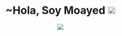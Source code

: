 <h1 align="center">~Hola, Soy Moayed <img src="https://cdn3.emoji.gg/emojis/1757-welcomehat.png" width="20px"/></h1> 
  <p align="center">
<img src="https://media.giphy.com/media/iiJ870TcI3PZKxatzS/giphy.gif"/>
  </p>
